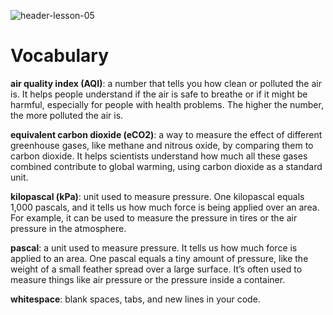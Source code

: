 ![header-lesson-05](assets/header-lesson-05.png)

# Vocabulary

**air quality index (AQI)**: a number that tells you how clean or polluted the air is. It helps people understand if the air is safe to breathe or if it might be harmful, especially for people with health problems. The higher the number, the more polluted the air is.

**equivalent carbon dioxide (eCO2)**: a way to measure the effect of different greenhouse gases, like methane and nitrous oxide, by comparing them to carbon dioxide. It helps scientists understand how much all these gases combined contribute to global warming, using carbon dioxide as a standard unit.

**kilopascal (kPa)**:  unit used to measure pressure. One kilopascal equals 1,000 pascals, and it tells us how much force is being applied over an area. For example, it can be used to measure the pressure in tires or the air pressure in the atmosphere.

**pascal**: a unit used to measure pressure. It tells us how much force is applied to an area. One pascal equals a tiny amount of pressure, like the weight of a small feather spread over a large surface. It’s often used to measure things like air pressure or the pressure inside a container.

**whitespace**: blank spaces, tabs, and new lines in your code.